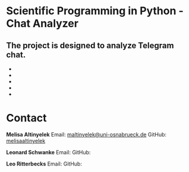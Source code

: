 # **Scientific Programming in Python - Chat Analyzer**

## The project is designed to analyze Telegram chat.

- 
-
-
-
-


# Contact

**Melisa Altinyelek**
Email: maltinyelek@uni-osnabrueck.de
GitHub: [melisaaltinyelek](https://github.com/melisaaltinyelek)

**Leonard Schwanke**
Email: 
GitHub:

**Leo Ritterbecks**
Email:
GitHub:


